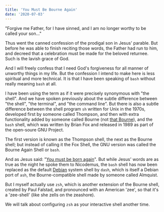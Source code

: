 ```yaml
---
title: 'You Must Be Bourne Again'
date: '2020-07-03'
---
```


"Forgive me Father, for I have sinned, and I am no longer worthy to be
called your son..." 

Thus went the canned confession of the prodigal son in Jesus' parable.
But before he was able to finish reciting those words, the Father had
run to him, and decreed that a celebration must be made for the beloved
returnee. Such is the lavish grace of God. 

And I will freely confess that I need God's forgiveness for all manner
of unworthy things in my life. But the confession I intend to make here
is less spiritual and more technical. It is that I have been speaking of
`bash` without really meaning `bash` at all.

I have been using the term as if it were precisely synonymous with "the
shell". And we have spoken previously about the subtle difference
between "the shell", "the terminal", and "the command line". But there
is also a subtle difference between the shell program `sh` written for
Unix in the 1970s, developed first by someone called Thompson, and then with 
extra functionality added by someone called Bourne (not [that
Bourne](https://www.youtube.com/watch?v=FpKaB5dvQ4g)), and the `bash`
shell, which was written by Brian Fox and released in 1989 as part of
the open-soure GNU Project.

The first version is known as the Thompson shell, the next as the
Bourne shell; but instead of calling it the Fox Shell, the GNU version
was called the Bourne Again Shell or `bash`.

And as Jesus said: "[You must be born
again](https://biblehub.com/john/3-7.htm)". But while Jesus' words are
as true as the night he spoke them to Nicodemus, the `bash` shell has
now been replaced as the default [Debian](https://debian.org) system
shell by `dash`, which is itself a Debian port of `ash`, the
Bourne-compatible shell made by someone called Almquist.

But I myself actually use `zsh`, which is another extension of the
Bourne shell, created by Paul Falstad, and pronounced with an American
'zee', so that it's a 'zee-shell' (like she zells on the zeashore).

We will talk about configuring `zsh` as your interactive shell another
time.
